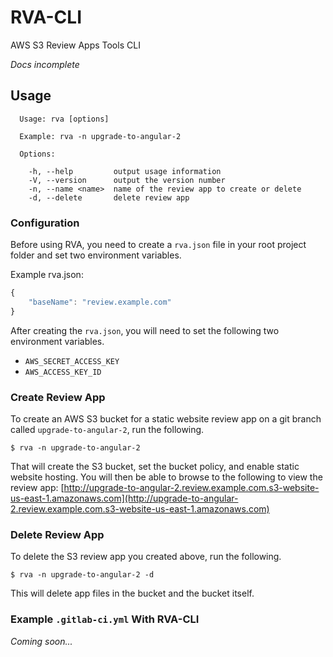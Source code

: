 # RVA-CLI
AWS S3 Review Apps Tools CLI

_Docs incomplete_
## Usage
```
  Usage: rva [options]

  Example: rva -n upgrade-to-angular-2

  Options:

    -h, --help         output usage information
    -V, --version      output the version number
    -n, --name <name>  name of the review app to create or delete
    -d, --delete       delete review app

```
### Configuration
Before using RVA, you need to create a `rva.json` file in your root project folder and set two environment variables.

Example rva.json:
```javascript
{
    "baseName": "review.example.com"
}
```

After creating the `rva.json`, you will need to set the following two environment variables.

- `AWS_SECRET_ACCESS_KEY`
- `AWS_ACCESS_KEY_ID`
### Create Review App
To create an AWS S3 bucket for a static website review app on a git branch called `upgrade-to-angular-2`, run the following.

```
$ rva -n upgrade-to-angular-2
```

That will create the S3 bucket, set the bucket policy, and enable static website hosting. You will then be able to browse to the following to view the review app:
[http://upgrade-to-angular-2.review.example.com.s3-website-us-east-1.amazonaws.com](http://upgrade-to-angular-2.review.example.com.s3-website-us-east-1.amazonaws.com)

### Delete Review App
To delete the S3 review app you created above, run the following.

```
$ rva -n upgrade-to-angular-2 -d
```

This will delete app files in the bucket and the bucket itself.

### Example `.gitlab-ci.yml` With RVA-CLI
_Coming soon..._

